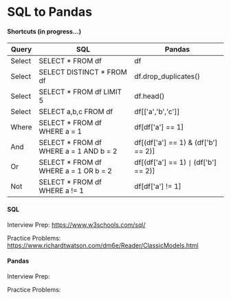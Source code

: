 # SQL to Pandas

#### Shortcuts (in progress...)

| Query  | SQL                                    | Pandas                               |
|--------|----------------------------------------|--------------------------------------|
| Select | SELECT * FROM df                       | df                                   |
| Select | SELECT DISTINCT * FROM df              | df.drop_duplicates()                 |
| Select | SELECT * FROM df LIMIT 5               | df.head()                            |
| Select | SELECT a,b,c FROM df                   | df[['a','b','c']]                    |
| Where  | SELECT * FROM df WHERE a = 1           | df[df['a'] == 1]                     |
| And    | SELECT * FROM df WHERE a = 1 AND b = 2 | df[(df['a'] == 1) & (df['b'] == 2)]  |
| Or     | SELECT * FROM df WHERE a = 1 OR b = 2  | df[(df['a'] == 1)  <code>&#124;</code> (df['b'] == 2)]  |
| Not    | SELECT * FROM df WHERE a != 1          | df[df['a'] != 1]                     |

#### SQL

Interview Prep: https://www.w3schools.com/sql/

Practice Problems: https://www.richardtwatson.com/dm6e/Reader/ClassicModels.html


#### Pandas

Interview Prep:

Practice Problems:
